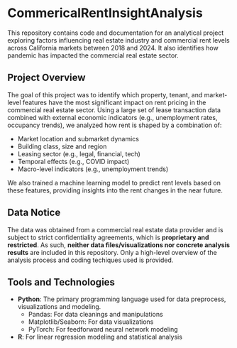 # CommericalRentInsightAnalysis

This repository contains code and documentation for an analytical project exploring factors influencing real estate industry and commercial rent levels across California markets between 2018 and 2024. It also identifies how pandemic has impacted the commercial real estate sector.

## Project Overview

The goal of this project was to identify which property, tenant, and market-level features have the most significant impact on rent pricing in the commercial real estate sector. Using a large set of lease transaction data combined with external economic indicators (e.g., unemployment rates, occupancy trends), we analyzed how rent is shaped by a combination of:

- Market location and submarket dynamics
- Building class, size and region
- Leasing sector (e.g., legal, financial, tech)
- Temporal effects (e.g., COVID impact)
- Macro-level indicators (e.g., unemployment trends)

We also trained a machine learning model to predict rent levels based on these features, providing insights into the rent changes in the near future.

## Data Notice

 The data was obtained from a commercial real estate data provider and is subject to strict confidentiality agreements, which is **proprietary and restricted**. As such, **neither data files/visualizations nor concrete analysis results** are included in this repository. Only a high-level overview of the analysis process and coding techiques used is provided.

## Tools and Technologies

- **Python**: The primary programming language used for data preprocess, visualizations and modeling.
  - Pandas: For data cleanings and manipulations
  - Matplotlib/Seaborn: For data visualizations
  - PyTorch: For feedforward neural network modeling
- **R**: For linear regression modeling and statistical analysis
